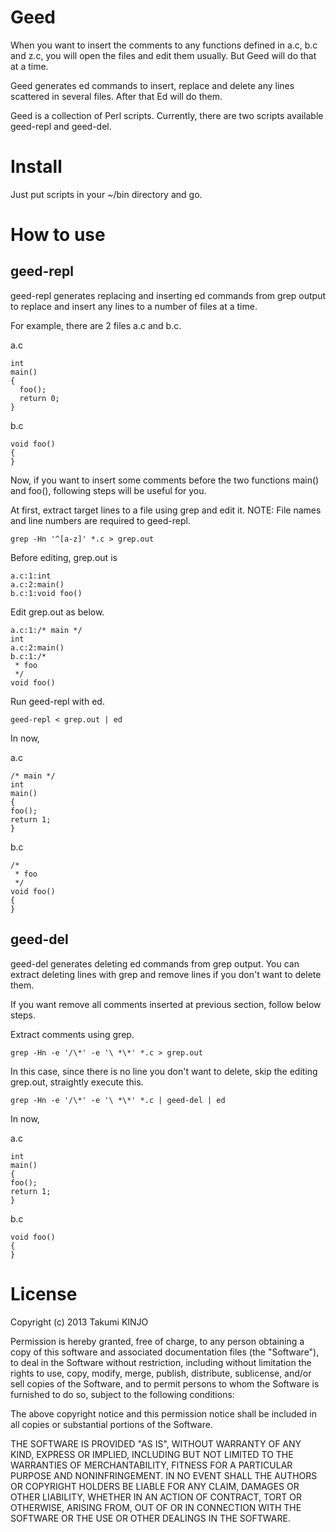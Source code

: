 Geed
====

When you want to insert the comments to any functions defined in a.c, b.c and z.c, 
you will open the files and edit them usually. But Geed will do that at a time.

Geed generates ed commands to insert, replace and delete any lines scattered in several files.
After that Ed will do them.

Geed is a collection of Perl scripts. Currently, there are two scripts available geed-repl and geed-del.

# Install

Just put scripts in your ~/bin directory and go.

# How to use

## geed-repl

geed-repl generates replacing and inserting ed commands from grep output
to replace and insert any lines to a number of files at a time.

For example, there are 2 files a.c and b.c.

a.c

    int
    main()
    {
      foo();
      return 0;
    }

b.c

    void foo()
    {
    }

Now, if you want to insert some comments before the two functions main() and foo(), 
following steps will be useful for you.

At first, extract target lines to a file using grep and edit it.
NOTE: File names and line numbers are required to geed-repl.

    grep -Hn '^[a-z]' *.c > grep.out

Before editing, grep.out is
 
    a.c:1:int
    a.c:2:main()
    b.c:1:void foo()

Edit grep.out as below.

    a.c:1:/* main */
    int
    a.c:2:main()
    b.c:1:/*
     * foo
     */
    void foo()

Run geed-repl with ed.

    geed-repl < grep.out | ed

In now,

a.c

    /* main */
    int
    main()
    {
    foo();
    return 1;
    }

b.c
 
    /*
     * foo
     */
    void foo()
    {
    }

## geed-del

geed-del generates deleting ed commands from grep output.
You can extract deleting lines with grep and remove lines if you don't want to delete them.

If you want remove all comments inserted at previous section, follow below steps.

Extract comments using grep.

    grep -Hn -e '/\*' -e '\ *\*' *.c > grep.out

In this case, since there is no line you don't want to delete, skip the editing grep.out,
straightly execute this.

    grep -Hn -e '/\*' -e '\ *\*' *.c | geed-del | ed

In now,

a.c

    int
    main()
    {
    foo();
    return 1;
    }

b.c

    void foo()
    {
    }

# License

Copyright (c) 2013 Takumi KINJO

Permission is hereby granted, free of charge, to any person obtaining
a copy of this software and associated documentation files (the
"Software"), to deal in the Software without restriction, including
without limitation the rights to use, copy, modify, merge, publish,
distribute, sublicense, and/or sell copies of the Software, and to
permit persons to whom the Software is furnished to do so, subject to
the following conditions:

The above copyright notice and this permission notice shall be
included in all copies or substantial portions of the Software.

THE SOFTWARE IS PROVIDED "AS IS", WITHOUT WARRANTY OF ANY KIND,
EXPRESS OR IMPLIED, INCLUDING BUT NOT LIMITED TO THE WARRANTIES OF
MERCHANTABILITY, FITNESS FOR A PARTICULAR PURPOSE AND
NONINFRINGEMENT. IN NO EVENT SHALL THE AUTHORS OR COPYRIGHT HOLDERS BE
LIABLE FOR ANY CLAIM, DAMAGES OR OTHER LIABILITY, WHETHER IN AN ACTION
OF CONTRACT, TORT OR OTHERWISE, ARISING FROM, OUT OF OR IN CONNECTION
WITH THE SOFTWARE OR THE USE OR OTHER DEALINGS IN THE SOFTWARE.
